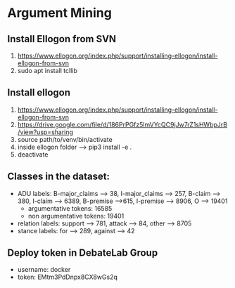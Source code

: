 # Argument Mining

## Install Ellogon from SVN

1) https://www.ellogon.org/index.php/support/installing-ellogon/install-ellogon-from-svn
2) sudo apt install tcllib

## Install ellogon

1) https://www.ellogon.org/index.php/support/installing-ellogon/install-ellogon-from-svn
2) https://drive.google.com/file/d/186PrPGfz5lmVYcQC9jJw7rZ1sHWbpJrB/view?usp=sharing
3) source path/to/venv/bin/activate
4) inside ellogon folder --> pip3 install -e .
5) deactivate

## Classes in the dataset:

* ADU labels: B-major_claims --> 38, I-major_claims --> 257, B-claim --> 380, I-claim --> 6389, B-premise -->615,
I-premise --> 8906, O --> 19401
  * argumentative tokens: 16585
  * non argumentative tokens: 19401
* relation labels: support --> 781, attack --> 84, other --> 8705
* stance labels: for --> 289, against --> 42


## Deploy token in DebateLab Group

* username: docker
* token: EMtm3PdDnpx8CX8wGs2q